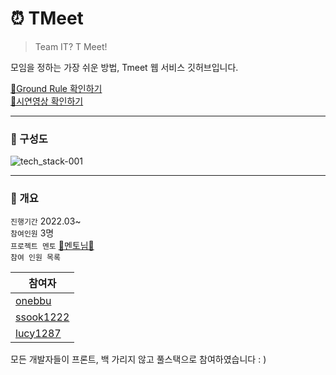 # ⏰ TMeet


> Team IT? T Meet!

모임을 정하는 가장 쉬운 방법, Tmeet 웹 서비스 깃허브입니다.

[📎Ground Rule 확인하기](https://github.com/ssook1222/TMeet/wiki/%F0%9F%93%8E-Ground-Rule)    
[📎시연영상 확인하기](https://www.youtube.com/watch?v=OLBEo8J-Tbw)

---

### 📍 구성도
![tech_stack-001](https://user-images.githubusercontent.com/60427387/194322493-70498127-6082-4c8b-9b3d-f6bbadadc385.png)

---

### 📍 개요

`진행기간` 2022.03~   
`참여인원` 3명  
`프로젝트 멘토` [🌟멘토님🌟](https://github.com/eastflag)   
`참여 인원 목록`

|참여자|
|------|
|[onebbu](https://github.com/onebbu)|
|[ssook1222](https://github.com/ssook1222)|
|[lucy1287](https://github.com/lucy1287)|

모든 개발자들이 프론트, 백 가리지 않고 풀스택으로 참여하였습니다 : )


